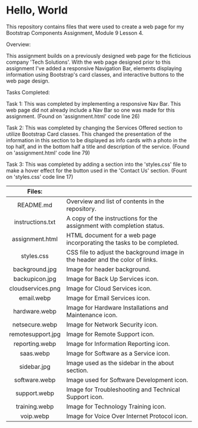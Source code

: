 # **Hello, World**

This repository contains files that were used to create a web page for my Bootstrap Components Assignment, Module 9 Lesson 4.

Overview:

This assignment builds on a previously designed web page for the ficticious company 'Tech Solutions'. With the web page designed prior to this 
assignment I've added a responsive Navigation Bar, elements displaying information using Bootstrap's card classes, and interactive buttons to the 
web page design.

Tasks Completed:

Task 1: This was completed by implementing a responsive Nav Bar. This web page did not already include a Nav Bar so one was made for this 
assignment. (Found on 'assignment.html' code line 26)

Task 2: This was completed by changing the Services Offered section to utilize Bootstrap Card classes. This changed the presentation of the 
information in this section to be displayed as info cards with a photo in the top half, and in the bottom half a title and description of the 
service. (Found on 'assignment.html' code line 79)

Task 3: This was completed by adding a section into the 'styles.css' file to make a hover effect for the button used in the 'Contact Us' section.
(Fount on 'styles.css' code line 17)

| Files:  |     |
| :----:  |:---   |
| README.md | Overview and list of contents in the repository. |
| instructions.txt | A copy of the instructions for the assignment with completion status.  |
| assignment.html | HTML document for a web page incorporating the tasks to be completed.  |
| styles.css | CSS file to adjust the background image in the header and the color of links.  |
| background.jpg | Image for header background.  |
| backupicon.jpg | Image for Back Up Services icon.  |
| cloudservices.png | Image for Cloud Services icon.  |
| email.webp | Image for Email Services icon.  |
| hardware.webp | Image for Hardware Installations and Maintenance icon.  |
| netsecure.webp | Image for Network Security icon.  |
| remotesupport.jpg | Image for Remote Support icon.  |
| reporting.webp | Image for Information Reporting icon.  |
| saas.webp | Image for Software as a Service icon.  |
| sidebar.jpg | Image used as the sidebar in the about section.  |
| software.webp | Image used for Software Development icon.  |
| support.webp | Image for Troubleshooting and Technical Support icon.  |
| training.webp | Image for Technology Training icon.  |
| voip.webp | Image for Voice Over Internet Protocol icon. |